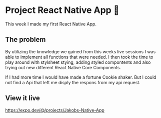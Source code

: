 # Project React Native App 📱

This week I made my first React Native App.

## The problem

By utilizing the knowledge we gained from this weeks live sessions I was able to implement all functions that were needed. I then took the time to play around with stylsheet stying, adding styled compontents and also trying out new different React Native Core Components.

If I had more time I would have made a fortune Cookie shaker. But I could not find a Api that left me disply the respons from my api request.

## View it live

https://expo.dev/@/projects/Jakobs-Native-App
